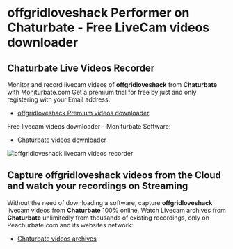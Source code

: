 # offgridloveshack Performer on Chaturbate - Free LiveCam videos downloader

## Chaturbate Live Videos Recorder

Monitor and record livecam videos of **offgridloveshack** from **Chaturbate** with Moniturbate.com
Get a premium trial for free by just and only registering with your Email address:
* [offgridloveshack Premium videos downloader](https://moniturbate.com/request-demo-licence-key.html)

Free livecam videos downloader - Moniturbate Software:
* [Chaturbate videos downloader](https://moniturbate.com/moniturbate-download-software.html)

![offgridloveshack livecam videos recorder](https://peachurnet.com/templates/moniturbate-software.png)


## Capture offgridloveshack videos from the Cloud and watch your recordings on Streaming

Without the need of downloading a software, capture **offgridloveshack** livecam videos from **Chaturbate** 100% online.
Watch Livecam archives from **Chaturbate** unlimitedly from thousands of existing recordings, only on Peachurbate.com and its websites network:
* [Chaturbate videos archives](https://peachurnet.com/)